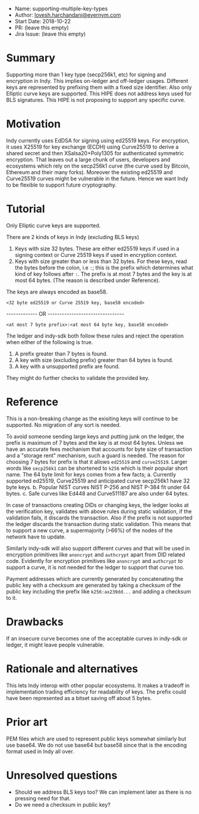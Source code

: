 - Name: supporting-multiple-key-types
- Author: lovesh.harchandani@evernym.com
- Start Date: 2018-10-22
- PR: (leave this empty)
- Jira Issue: (leave this empty)

# Summary
[summary]: #summary

Supporting more than 1 key type (secp256k1, etc) for signing and encryption in Indy. This implies on-ledger and off-ledger usages. Different keys are represented by prefixing them with a fixed size identifier. Also only Elliptic curve keys are supported. 
This HIPE does not address keys used for BLS signatures. 
This HIPE is not proposing to support any specific curve.

# Motivation
[motivation]: #motivation

Indy currently uses EdDSA for signing using ed25519 keys. For encryption, it uses X25519 for key exchange (ECDH) using Curve25519 to derive a shared secret and then XSalsa20+Poly1305 for authenticated symmetric encryption. That leaves out a large chunk of users, developers and ecosystems which rely on the secp256k1 curve (the curve used by Bitcoin, Ethereum and their many forks). Moreover the existing ed25519 and Curve25519 curves might be vulnerable in the future. Hence we want Indy to be flexible to support future cryptography.

# Tutorial
[tutorial]: #tutorial

Only Elliptic curve keys are supported.

There are 2 kinds of keys in Indy (excluding BLS keys)

1. Keys with size 32 bytes. These are either ed25519 keys if used in a signing context or Curve 25519 keys if used in encryption context.
2. Keys with size greater than or less than 32 bytes. For these keys, read the bytes before the colon, i.e `:`; this is the prefix which determines what kind of key follows after `:`. The prefix is at most 7 bytes and the key is at most 64 bytes. (The reason is described under Reference).  

The keys are always encoded as base58.

```
<32 byte ed25519 or Curve 25519 key, base58 encoded>
```
------------- OR --------------------------------
```
<at most 7 byte prefix>:<at most 64 byte key, base58 encoded>
```

The ledger and indy-sdk both follow these rules and reject the operation when either of the following is true.  

1. A prefix greater than 7 bytes is found.
2. A key with size (excluding prefix) greater than 64 bytes is found.
3. A key with a unsupported prefix are found.

They might do further checks to validate the provided key.

# Reference
[reference]: #reference

This is a non-breaking change as the exisiting keys will continue to be supported. No migration of any sort is needed.

To avoid someone sending large keys and putting junk on the ledger, the prefix is maximum of 7 bytes and the key is at most 64 bytes. Unless we have an accurate fees mechanism that accounts for byte size of transaction and a "storage rent" mechanism, such a guard is needed.
The reason for choosing 7 bytes for prefix is that it allows `ed25519` and `curve25519`. Larger words like `secp256k1` can be shortened to `k256` which is their popular short name. The 64 byte limit for keys comes from a few facts;
a. Currently supported ed25519, Curve25519 and anticipated curve secp256k1 have 32 byte keys.
b. Popular NIST curves NIST P-256 and NIST P-384 fit under 64 bytes.
c. Safe curves like Ed448 and Curve511187 are also under 64 bytes.

In case of transactions creating DIDs or changing keys, the ledger looks at the verification key, validates with above rules during static validation, if the validation fails, it discards the transaction. Also if the prefix is not supported the ledger discards the transaction during static validation. This means that to support a new curve, a supermajority (>66%) of the nodes of the network have to update.

Similarly indy-sdk will also support different curves and that will be used in encryption primitives like `anoncrypt` and `authcrypt` apart from DID related code. Evidently for encryption primitives like `anoncrypt` and `authcrypt` to support a curve, it is not needed for the ledger to support that curve too.

Payment addresses which are currently generated by concatenating the public key with a checksum are generated by taking a checksum of the public key including the prefix like `k256:ax239dd...` and adding a checksum to it.

# Drawbacks
[drawbacks]: #drawbacks

If an insecure curve becomes one of the acceptable curves in indy-sdk or ledger, it might leave people vulnerable.

# Rationale and alternatives
[alternatives]: #alternatives

This lets Indy interop with other popular ecosystems.
It makes a tradeoff in implementation trading efficiency for readability of keys. The prefix could have been represented as a bitset saving off about 5 bytes.

# Prior art
[prior-art]: #prior-art

PEM files which are used to represent public keys somewhat similarly but use base64. We do not use base64 but base58 since that is the encoding format used in Indy all over.

# Unresolved questions
[unresolved]: #unresolved-questions

- Should we address BLS keys too? We can implement later as there is no pressing need for that.
- Do we need a checksum in public key?
